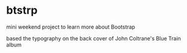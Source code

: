 btstrp
======

mini weekend project to learn more about Bootstrap

based the typography on the back cover of John Coltrane's Blue Train album
